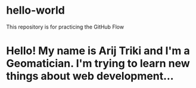 # hello-world
This repository is for practicing the GitHub Flow
# Hello! My name is Arij Triki and I'm a Geomatician. I'm trying to learn new things about web development...
